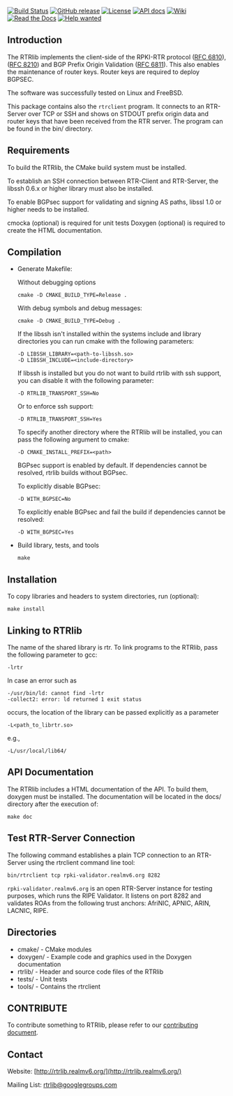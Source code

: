[![Build Status][travis-badge]][travis-link]
[![GitHub release][release-badge]][release-link]
[![License][license-badge]][license-link]
[![API docs][api-badge]][api-link]
[![Wiki][wiki-badge]][wiki-link]
[![Read the Docs][rtd-badge]][rtd-link]
[![Help wanted][helpwanted-badge]][helpwanted-link]

Introduction
------------
The RTRlib implements the client-side of the RPKI-RTR protocol 
([RFC 6810](https://tools.ietf.org/html/rfc6810)), 
([RFC 8210](https://tools.ietf.org/html/rfc8210)) and BGP Prefix Origin
Validation ([RFC 6811](https://tools.ietf.org/html/rfc6811)). This also enables
the maintenance of router keys. Router keys are required to deploy BGPSEC.

The software was successfully tested on Linux and FreeBSD.

This package contains also the `rtrclient` program. It connects to an
RTR-Server over TCP or SSH and shows on STDOUT prefix origin data and
router keys that have been received from the RTR server. The program can
be found in the bin/ directory.

Requirements
------------
To build the RTRlib, the CMake build system must be installed.

To establish an SSH connection between RTR-Client and RTR-Server, the
libssh 0.6.x or higher library must also be installed.

To enable BGPsec support for validating and signing AS paths, libssl
1.0 or higher needs to be installed.

cmocka (optional) is required for unit tests
Doxygen (optional) is required to create the HTML documentation.


Compilation
-----------

* Generate Makefile:

  Without debugging options

      cmake -D CMAKE_BUILD_TYPE=Release .

  With debug symbols and debug messages:

      cmake -D CMAKE_BUILD_TYPE=Debug .

  If the libssh isn't installed within the systems include and library
  directories you can run cmake with the following parameters:

      -D LIBSSH_LIBRARY=<path-to-libssh.so>
      -D LIBSSH_INCLUDE=<include-directory>

  If libssh is installed but you do not want to build rtrlib with ssh
  support, you can disable it with the following parameter:

      -D RTRLIB_TRANSPORT_SSH=No

  Or to enforce ssh support:

      -D RTRLIB_TRANSPORT_SSH=Yes

  To specify another directory where the RTRlib will be installed, you
  can pass the following argument to cmake:

      -D CMAKE_INSTALL_PREFIX=<path>

  BGPsec support is enabled by default. If dependencies cannot be
  resolved, rtrlib builds without BGPsec.
  
  To explicitly disable BGPsec:

      -D WITH_BGPSEC=No

  To explicitly enable BGPsec and fail the build if dependencies
  cannot be resolved:

      -D WITH_BGPSEC=Yes

* Build library, tests, and tools

      make


Installation
------------
To copy libraries and headers to system directories, run (optional):

    make install


Linking to RTRlib
----------------------
The name of the shared library is rtr. To link programs to the RTRlib,
pass the following parameter to gcc:

    -lrtr

In case an error such as

    -/usr/bin/ld: cannot find -lrtr
    -collect2: error: ld returned 1 exit status

occurs, the location of the library can be passed explicitly as a parameter

    -L<path_to_librtr.so>

e.g.,

    -L/usr/local/lib64/


API Documentation
-----------------
The RTRlib includes a HTML documentation of the API. To build them,
doxygen must be installed. The documentation will be located in the
docs/ directory after the execution of:

    make doc


Test RTR-Server Connection
--------------------------
The following command establishes a plain TCP connection to an
RTR-Server using the rtrclient command line tool:

    bin/rtrclient tcp rpki-validator.realmv6.org 8282

`rpki-validator.realmv6.org` is an open RTR-Server instance for testing
purposes, which runs the RIPE Validator. It listens on port 8282 and
validates ROAs from the following trust anchors: AfriNIC, APNIC, ARIN,
LACNIC, RIPE.


Directories
-----------
* cmake/      - CMake modules
* doxygen/    - Example code and graphics used in the Doxygen
                documentation
* rtrlib/     - Header and source code files of the RTRlib
* tests/      - Unit tests
* tools/      - Contains the rtrclient


CONTRIBUTE
----------
To contribute something to RTRlib, please refer to our [contributing document](CONTRIBUTING).


Contact
-------
Website: [http://rtrlib.realmv6.org/](http://rtrlib.realmv6.org/)

Mailing List: [rtrlib@googlegroups.com](mailto:rtrlib@googlegroups.com)


[travis-badge]:https://travis-ci.com/rtrlib/rtrlib.svg?branch=master
[travis-link]:https://travis-ci.com/rtrlib/rtrlib
[release-badge]: https://img.shields.io/github/release/rtrlib/rtrlib.svg
[release-link]: https://github.com/rtrlib/rtrlib/releases/latest
[license-badge]: https://img.shields.io/github/license/rtrlib/rtrlib
[license-link]: https://github.com/rtrlib/rtrlib/blob/master/LICENSE
[api-badge]: https://img.shields.io/badge/docs-API-informational.svg
[api-link]: http://rtrlib.realmv6.org/doxygen/latest/
[wiki-badge]: https://img.shields.io/badge/docs-Wiki-informational.svg
[wiki-link]: https://github.com/rtrlib/rtrlib/wiki
[rtd-badge]: https://readthedocs.org/projects/rtrlib/badge/?version=latest 
[rtd-link]: http://rtrlib.readthedocs.io/en/latest/?badge=latest
[helpwanted-badge]: https://img.shields.io/badge/help-wanted-orange.svg
[helpwanted-link]: https://github.com/rtrlib/rtrlib/issues
